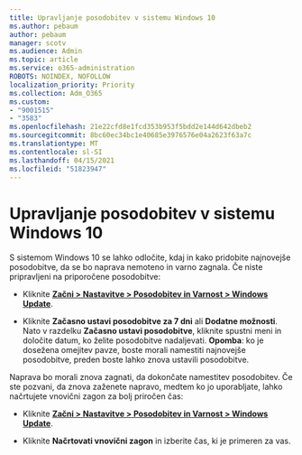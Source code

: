 ```yaml
---
title: Upravljanje posodobitev v sistemu Windows 10
ms.author: pebaum
author: pebaum
manager: scotv
ms.audience: Admin
ms.topic: article
ms.service: o365-administration
ROBOTS: NOINDEX, NOFOLLOW
localization_priority: Priority
ms.collection: Adm_O365
ms.custom:
- "9001515"
- "3583"
ms.openlocfilehash: 21e22cfd8e1fcd353b953f5bdd2e144d642dbeb2
ms.sourcegitcommit: 8bc60ec34bc1e40685e3976576e04a2623f63a7c
ms.translationtype: MT
ms.contentlocale: sl-SI
ms.lasthandoff: 04/15/2021
ms.locfileid: "51823947"
---
```

# <a name="manage-updates-in-windows-10"></a>Upravljanje posodobitev v sistemu Windows 10

S sistemom Windows 10 se lahko odločite, kdaj in kako pridobite najnovejše posodobitve, da se bo naprava nemoteno in varno zagnala. Če niste pripravljeni na priporočene posodobitve:

- Kliknite **[Začni > Nastavitve > Posodobitev in Varnost > Windows Update](ms-settings:windowsupdate)**.

- Kliknite **Začasno ustavi posodobitve za 7 dni** ali **Dodatne možnosti**. Nato v razdelku **Začasno ustavi posodobitve**, kliknite spustni meni in določite datum, ko želite posodobitve nadaljevati. **Opomba**: ko je dosežena omejitev pavze, boste morali namestiti najnovejše posodobitve, preden boste lahko znova ustavili posodobitve.

Naprava bo morali znova zagnati, da dokončate namestitev posodobitev. Če ste pozvani, da znova zaženete napravo, medtem ko jo uporabljate, lahko načrtujete vnovični zagon za bolj priročen čas:

- Kliknite **[Začni > Nastavitve > Posodobitev in Varnost > Windows Update](ms-settings:windowsupdate)**.

- Kliknite **Načrtovati vnovični zagon** in izberite čas, ki je primeren za vas.
